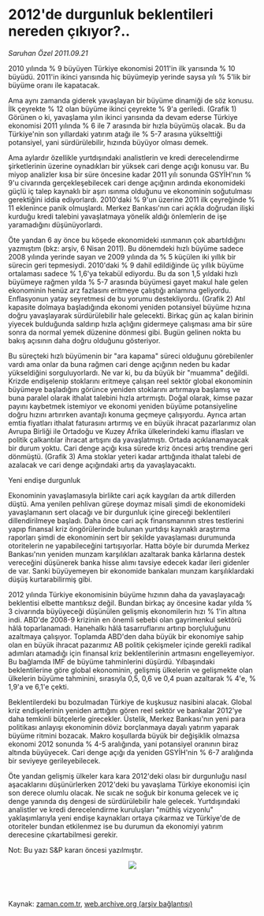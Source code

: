 # 2012'de durgunluk beklentileri nereden çıkıyor?..

*Saruhan Özel 2011.09.21*

<td class="columnist-detail">
<p>2010 yılında % 9 büyüyen Türkiye ekonomisi 2011'in ilk yarısında % 10 büyüdü. 2011'in ikinci yarısında hiç büyümeyip yerinde saysa yılı % 5'lik bir büyüme oranı ile kapatacak.</p>
<p>
<div id="haberMetinDiv">
<p>Ama aynı zamanda giderek yavaşlayan bir büyüme dinamiği de söz konusu. İlk çeyrekte % 12 olan büyüme ikinci çeyrekte % 9'a geriledi. (Grafik 1) Görünen o ki, yavaşlama yılın ikinci yarısında da devam ederse Türkiye ekonomisi 2011 yılında % 6 ile 7 arasında bir hızla büyümüş olacak. Bu da Türkiye'nin son yıllardaki yatırım atağı ile % 5-7 arasına yükselttiği potansiyel, yani sürdürülebilir, hızında büyüyor olması demek.
<p> Ama aylardır özellikle yurtdışındaki analistlerin ve kredi derecelendirme şirketlerinin üzerine oynadıkları bir yüksek cari denge açığı konusu var. Bu miyop analizler kısa bir süre öncesine kadar 2011 yılı sonunda GSYİH'nın % 9'u civarında gerçekleşebilecek cari denge açığının ardında ekonomideki güçlü iç talep kaynaklı bir aşırı ısınma olduğunu ve ekonominin soğutulması gerektiğini iddia ediyorlardı. 2010'daki % 9'un üzerine 2011 ilk çeyreğinde % 11 eklenince panik olmuşlardı. Merkez Bankası'nın cari açıkla doğrudan ilişki kurduğu kredi talebini yavaşlatmaya yönelik aldığı önlemlerin de işe yaramadığını düşünüyorlardı.
<p> Öte yandan 6 ay önce bu köşede ekonomideki ısınmanın çok abartıldığını yazmıştım (bkz: arşiv, 6 Nisan 2011). Bu dönemdeki hızlı büyüme sadece 2008 yılında yerinde sayan ve 2009 yılında da % 5 küçülen iki yıllık bir sürecin geri tepmesiydi. 2010'daki % 9 dahil edildiğinde üç yıllık büyüme ortalaması sadece % 1,6'ya tekabül ediyordu. Bu da son 1,5 yıldaki hızlı büyümeye rağmen yılda % 5-7 arasında büyümesi gayet makul hale gelen ekonominin henüz arz fazlasını eritmeye çalıştığı anlamına geliyordu. Enflasyonun yatay seyretmesi de bu yorumu destekliyordu. (Grafik 2) Atıl kapasite dolmaya başladığında ekonomi yeniden potansiyel büyüme hızına doğru yavaşlayarak sürdürülebilir hale gelecekti. Birkaç gün aç kalan birinin yiyecek bulduğunda saldırıp hızla açlığını gidermeye çalışması ama bir süre sonra da normal yemek düzenine dönmesi gibi. Bugün gelinen nokta bu bakış açısının daha doğru olduğunu gösteriyor. 
<p> Bu süreçteki hızlı büyümenin bir "ara kapama" süreci olduğunu görebilenler vardı ama onlar da buna rağmen cari denge açığının neden bu kadar yükseldiğini sorguluyorlardı. Ne var ki, bu da büyük bir "muamma" değildi. Krizde endişelenip stoklarını eritmeye çalışan reel sektör global ekonominin büyümeye başladığını görünce yeniden stoklarını artırmaya başlamış ve buna paralel olarak ithalat talebini hızla artırmıştı. Doğal olarak, kimse pazar payını kaybetmek istemiyor ve ekonomi yeniden büyüme potansiyeline doğru hızını artırırken avantajlı konuma geçmeye çalışıyordu. Ayrıca artan emtia fiyatları ithalat faturasını artırmış ve en büyük ihracat pazarlarımız olan Avrupa Birliği ile Ortadoğu ve Kuzey Afrika ülkelerindeki kamu iflasları ve politik çalkantılar ihracat artışını da yavaşlatmıştı. Ortada açıklanamayacak bir durum yoktu. Cari denge açığı kısa sürede kriz öncesi artış trendine geri dönmüştü. (Grafik 3) Ama stoklar yeteri kadar arttığında ithalat talebi de azalacak ve cari denge açığındaki artış da yavaşlayacaktı.
<p>Yeni endişe durgunluk
<p>Ekonominin yavaşlamasıyla birlikte cari açık kaygıları da artık dillerden düştü. Ama yenilen pehlivan güreşe doymaz misali şimdi de ekonomideki yavaşlamanın sert olacağı ve bir durgunluk içine gireceği beklentileri dillendirilmeye başladı. Daha önce cari açık finansmanının stres testlerini yapıp finansal kriz öngörülerinde bulunan yurtdışı kaynaklı araştırma raporları şimdi de ekonominin sert bir şekilde yavaşlaması durumunda otoritelerin ne yapabileceğini tartışıyorlar. Hatta böyle bir durumda Merkez Bankası'nın yeniden munzam karşılıkları azaltarak banka kârlarına destek vereceğini düşünerek banka hisse alımı tavsiye edecek kadar ileri gidenler de var. Sanki büyüyemeyen bir ekonomide bankaları munzam karşılıklardaki düşüş kurtarabilirmiş gibi.
<p> 2012 yılında Türkiye ekonomisinin büyüme hızının daha da yavaşlayacağı beklentisi elbette mantıksız değil. Bundan birkaç ay öncesine kadar yılda % 3 civarında büyüyeceği düşünülen gelişmiş ekonomilerin hızı % 1'in altına indi. ABD'de 2008-9 krizinin en önemli sebebi olan gayrimenkul sektörü hâlâ toparlanamadı. Hanehalkı hâlâ tasarruflarını artırıp borçluluğunu azaltmaya çalışıyor. Toplamda ABD'den daha büyük bir ekonomiye sahip olan en büyük ihracat pazarımız AB politik çekişmeler içinde gerekli radikal adımları atamadığı için finansal kriz beklentilerinin artmasını engelleyemiyor. Bu bağlamda IMF de büyüme tahminlerini düşürdü. Yılbaşındaki beklentilerine göre global ekonominin, gelişmiş ülkelerin ve gelişmekte olan ülkelerin büyüme tahminini, sırasıyla 0,5, 0,6 ve 0,4 puan azaltarak % 4'e, % 1,9'a ve 6,1'e çekti.
<p> Beklentilerdeki bu bozulmadan Türkiye de kuşkusuz nasibini alacak. Global kriz endişelerinin yeniden arttığını gören reel sektör ve bankalar 2012'ye daha temkinli bütçelerle girecekler. Üstelik, Merkez Bankası'nın yeni para politikası anlayışı ekonominin döviz borçlanmaya dayalı yatırım yaparak büyüme ritmini bozacak. Makro koşullarda büyük bir değişiklik olmazsa ekonomi 2012 sonunda % 4-5 aralığında, yani potansiyel oranının biraz altında büyüyecek. Cari denge açığı da yeniden GSYİH'nin % 6-7 aralığında bir seviyeye gerileyebilecek.
<p> Öte yandan gelişmiş ülkeler kara kara 2012'deki olası bir durgunluğu nasıl aşacaklarını düşünürlerken 2012'deki bu yavaşlama Türkiye ekonomisi için son derece olumlu olacak. Ne sıcak ne soğuk bir konuma gelecek ve iç denge yanında dış dengesi de sürdürülebilir hale gelecek. Yurtdışındaki analistler ve kredi derecelendirme kuruluşları "müthiş vizyonlu" yaklaşımlarıyla yeni endişe kaynakları ortaya çıkarmaz ve Türkiye'de de otoriteler bundan etkilenmez ise bu durumun da ekonomiyi yatırım derecesine çıkartabilmesi gerekir.
<p>Not: Bu yazı S&amp;P kararı öncesi yazılmıştır.
<p>
<p><p align="center"><img border="0" src="http://web.archive.org/web/20111213100934im_/http://medya.zaman.com.tr/2011/09/21/resim1.jpg"/>
<p></p></p></p></p></p></p></p></p></p></p></p></p></p></p></div>
</p>


<p><br>
		 </br></p></td>

Kaynak: [zaman.com.tr](http://zaman.com.tr/yazar.do?yazino=1181965), [web.archive.org (arşiv bağlantısı)](http://web.archive.org/web/20111213100934/http://zaman.com.tr/yazar.do?yazino=1181965)
